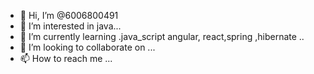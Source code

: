 - 👋 Hi, I’m @6006800491
- 👀 I’m interested in java...
- 🌱 I’m currently learning .java_script angular, react,spring ,hibernate ..
- 💞️ I’m looking to collaborate on ...
- 📫 How to reach me ...

<!---
6006800491/6006800491 is a ✨ special ✨ repository because its `README.md` (this file) appears on your GitHub profile.
You can click the Preview link to take a look at your changes.
--->
